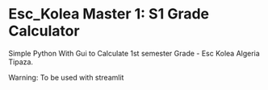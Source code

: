 # Esc_Kolea Master 1: S1 Grade Calculator
Simple Python With Gui to Calculate 1st semester Grade - Esc Kolea Algeria Tipaza.

Warning: To be used with streamlit
